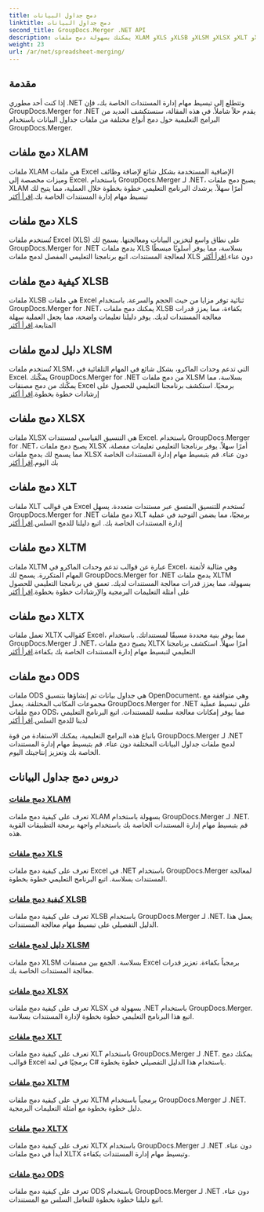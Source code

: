 ```yaml
---
title: دمج جداول البيانات
linktitle: دمج جداول البيانات
second_title: GroupDocs.Merger .NET API
description: يمكنك بسهولة دمج ملفات XLAM وXLS وXLSB وXLSM وXLSX وXLT وXLTM وXLTX وODS في .NET باستخدام GroupDocs.Merger. تبسيط مهام إدارة المستندات.
weight: 23
url: /ar/net/spreadsheet-merging/
---
```


## مقدمة

إذا كنت أحد مطوري .NET وتتطلع إلى تبسيط مهام إدارة المستندات الخاصة بك، فإن GroupDocs.Merger for .NET يقدم حلاً شاملاً. في هذه المقالة، سنستكشف العديد من البرامج التعليمية حول دمج أنواع مختلفة من ملفات جداول البيانات باستخدام GroupDocs.Merger.

## دمج ملفات XLAM
 ملفات XLAM هي ملفات Excel الإضافية المستخدمة بشكل شائع لإضافة وظائف وميزات مخصصة إلى Excel. باستخدام GroupDocs.Merger لـ .NET، يصبح دمج ملفات XLAM أمرًا سهلاً. يرشدك البرنامج التعليمي خطوة بخطوة خلال العملية، مما يتيح لك تبسيط مهام إدارة المستندات الخاصة بك.[اقرأ أكثر](./merge-xlam-files/)

## دمج ملفات XLS
تُستخدم ملفات Excel (XLS) على نطاق واسع لتخزين البيانات ومعالجتها. يسمح لك GroupDocs.Merger for .NET بدمج ملفات XLS بسلاسة، مما يوفر أسلوبًا مبسطًا لمعالجة المستندات. اتبع برنامجنا التعليمي المفصل لدمج ملفات XLS دون عناء.[اقرأ أكثر](./merging-xls-files/)

## كيفية دمج ملفات XLSB
 ملفات XLSB هي ملفات Excel ثنائية توفر مزايا من حيث الحجم والسرعة. باستخدام GroupDocs.Merger for .NET، يمكنك دمج ملفات XLSB بكفاءة، مما يعزز قدرات معالجة المستندات لديك. يوفر دليلنا تعليمات واضحة، مما يجعل العملية سهلة المتابعة.[اقرأ أكثر](./how-to-merge-xlsb-files/)

## دليل لدمج ملفات XLSM
 تُستخدم ملفات XLSM، التي تدعم وحدات الماكرو، بشكل شائع في المهام التلقائية في Excel. يمكّنك GroupDocs.Merger for .NET من دمج ملفات XLSM بسلاسة، مما يمكّنك من دمج مصنفات Excel برمجيًا. استكشف برنامجنا التعليمي للحصول على إرشادات خطوة بخطوة.[اقرأ أكثر](./guide-merging-xlsm-files/)

## دمج ملفات XLSX
ملفات XLSX هي التنسيق القياسي لمستندات Excel. باستخدام GroupDocs.Merger for .NET، يصبح دمج ملفات XLSX أمرًا سهلاً. يوفر برنامجنا التعليمي تعليمات مفصلة، مما يسمح لك بدمج ملفات XLSX دون عناء. قم بتبسيط مهام إدارة المستندات الخاصة بك اليوم.[اقرأ أكثر](./merging-xlsx-files/)

## دمج ملفات XLT
 ملفات XLT هي قوالب Excel تُستخدم للتنسيق المتسق عبر مستندات متعددة. يسهل GroupDocs.Merger for .NET دمج ملفات XLT برمجيًا، مما يضمن التوحيد في عملية إدارة المستندات الخاصة بك. اتبع دليلنا للدمج السلس.[اقرأ أكثر](./merge-xlt-files/)

## دمج ملفات XLTM
 ملفات XLTM عبارة عن قوالب تدعم وحدات الماكرو في Excel، وهي مثالية لأتمتة المهام المتكررة. يسمح لك GroupDocs.Merger for .NET بدمج ملفات XLTM بسهولة، مما يعزز قدرات معالجة المستندات لديك. تعمق في برنامجنا التعليمي للحصول على أمثلة التعليمات البرمجية والإرشادات خطوة بخطوة.[اقرأ أكثر](./merging-xltm-files/)

## دمج ملفات XLTX
تعمل ملفات XLTX كقوالب Excel، مما يوفر بنية محددة مسبقًا لمستنداتك. باستخدام GroupDocs.Merger لـ .NET، يصبح دمج ملفات XLTX أمرًا سهلاً. استكشف برنامجنا التعليمي لتبسيط مهام إدارة المستندات الخاصة بك بكفاءة.[اقرأ أكثر](./merge-xltx-files/)

## دمج ملفات ODS
 ملفات ODS هي جداول بيانات تم إنشاؤها بتنسيق OpenDocument، وهي متوافقة مع مجموعات المكاتب المختلفة. يعمل GroupDocs.Merger for .NET على تبسيط عملية دمج ملفات ODS، مما يوفر إمكانات معالجة سلسة للمستندات. اتبع البرنامج التعليمي لدينا للدمج السلس.[اقرأ أكثر](./merging-ods-files/)

باتباع هذه البرامج التعليمية، يمكنك الاستفادة من قوة GroupDocs.Merger لـ .NET لدمج ملفات جداول البيانات المختلفة دون عناء. قم بتبسيط مهام إدارة المستندات الخاصة بك وتعزيز إنتاجيتك اليوم.
## دروس دمج جداول البيانات
### [دمج ملفات XLAM](./merge-xlam-files/)
تعرف على كيفية دمج ملفات XLAM بسهولة باستخدام GroupDocs.Merger لـ .NET. قم بتبسيط مهام إدارة المستندات الخاصة بك باستخدام واجهة برمجة التطبيقات القوية هذه.
### [دمج ملفات XLS](./merging-xls-files/)
تعرف على كيفية دمج ملفات Excel في .NET باستخدام GroupDocs.Merger لمعالجة المستندات بسلاسة. اتبع البرنامج التعليمي خطوة بخطوة.
### [كيفية دمج ملفات XLSB](./how-to-merge-xlsb-files/)
تعرف على كيفية دمج ملفات XLSB باستخدام GroupDocs.Merger لـ .NET. يعمل هذا الدليل التفصيلي على تبسيط مهام معالجة المستندات.
### [دليل لدمج ملفات XLSM](./guide-merging-xlsm-files/)
دمج ملفات XLSM بسلاسة. الجمع بين مصنفات Excel برمجياً بكفاءة. تعزيز قدرات معالجة المستندات الخاصة بك.
### [دمج ملفات XLSX](./merging-xlsx-files/)
تعرف على كيفية دمج ملفات XLSX بسهولة في .NET باستخدام GroupDocs.Merger. اتبع هذا البرنامج التعليمي خطوة بخطوة لإدارة المستندات بسلاسة.
### [دمج ملفات XLT](./merge-xlt-files/)
تعرف على كيفية دمج ملفات XLT باستخدام GroupDocs.Merger لـ .NET. يمكنك دمج قوالب Excel برمجيًا في لغة C# باستخدام هذا الدليل التفصيلي خطوة بخطوة.
### [دمج ملفات XLTM](./merging-xltm-files/)
تعرف على كيفية دمج ملفات XLTM برمجياً باستخدام GroupDocs.Merger لـ .NET. دليل خطوة بخطوة مع أمثلة التعليمات البرمجية.
### [دمج ملفات XLTX](./merge-xltx-files/)
تعرف على كيفية دمج ملفات XLTX باستخدام GroupDocs.Merger لـ .NET دون عناء. ابدأ في دمج ملفات XLTX وتبسيط مهام إدارة المستندات بكفاءة.
### [دمج ملفات ODS](./merging-ods-files/)
تعرف على كيفية دمج ملفات ODS باستخدام GroupDocs.Merger لـ .NET دون عناء. اتبع دليلنا خطوة بخطوة للتعامل السلس مع المستندات.